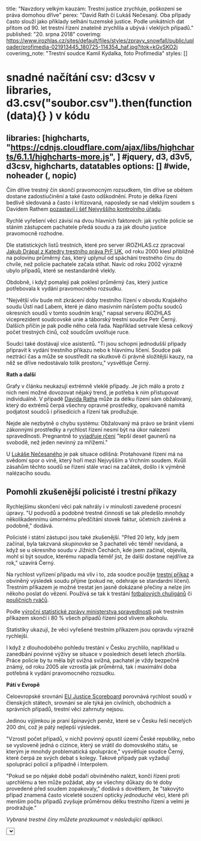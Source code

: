 title: "Navzdory velkým kauzám: Trestní justice zrychluje, poškození se práva domohou dříve"
perex: "David Rath či Lukáš Nečesaný. Oba případy často slouží jako příklady selhání tuzemské justice. Podle unikátních dat přitom od 90. let trestní řízení znatelně zrychlila a ubývá i vleklých případů."
published: "20. srpna 2018"
coverimg: https://www.irozhlas.cz/sites/default/files/styles/zpravy_snowfall/public/uploader/profimedia-021913445_180725-114354_haf.jpg?itok=kGvSKO2j
coverimg_note: "Trestní soudce Kamil Kydalka, foto Profimedia"
styles: []
# snadné načítání csv: d3csv v libraries, d3.csv("soubor.csv").then(function(data){} ) v kódu
libraries: [highcharts, "https://cdnjs.cloudflare.com/ajax/libs/highcharts/6.1.1/highcharts-more.js", ] #jquery, d3, d3v5, d3csv, highcharts, datatables
options: [] #wide, noheader (, nopic)
---
Čím dříve trestný čin skončí pravomocným rozsudkem, tím dříve se obětem dostane zadostiučinění a také často odškodnění. Proto je délka řízení bedlivě sledovaná a často i kritizovaná, naposledy se nad vleklým soudem s Davidem Rathem [pozastavil i šéf Nejvyššího kontrolního úřadu](https://www.irozhlas.cz/zpravy-domov/miloslav-kala-nejvyssi-kontrolni-urad-nku-david-rath-andrej-babis_1808130600_ogo).

Rychlé vyřešení věci závisí na dvou hlavních faktorech: jak rychle policie se stáním zástupcem pachatele předá soudu a za jak dlouho justice pravomocně rozhodne.

Dle statistických listů trestních, které pro server iROZHLAS.cz zpracoval [Jakub Drápal z Katedry trestního práva PrF UK](https://www.prf.cuni.cz/detail-cloveka/1010944/1404044682/), od roku 2000 klesl přibližně na polovinu průměrný čas, který uplynul od spáchání trestného činu do chvíle, než policie pachatele začala stíhat. Navíc od roku 2002 výrazně ubylo případů, které se nestandardně vlekly.

<wide>
<div class="chart" id="agg_odspachanidostihani"></div>
</wide>

Obdobně, i když pomaleji pak poklesl průměrný čas, který justice potřebovala k vydání pravomocného rozsudku.

<wide>
<div class="chart" id="agg_delkaodspachanidopm"></div>
</wide>

"Největší vliv bude mít zkrácení doby trestního řízení v obvodu Krajského soudu Ústí nad Labem, které je dáno masivním nárůstem počtu soudců okresních soudů v tomto soudním kraji," napsal serveru iROZHLAS viceprezident soudcovské unie a táborský trestní soudce Petr Černý. Dalších příčin je pak podle něho celá řada. Například setrvale klesá celkový počet trestných činů, což soudcům uvolňuje ruce.

Soudci také dostávají více asistentů. "Ti jsou schopni jednodušší případy připravit  k vydání trestního příkazu nebo k hlavnímu líčení. Soudce pak neztrácí čas a může se soustředit na skutkově či právně složitější kauzy, na něž se dříve nedostávalo tolik prostoru," vysvětluje Černý.

<left>
	<p>
	<b>Rath a další</b>
	</p><p>
	Grafy v článku neukazují extrémně vleklé případy. Je jich málo a proto z nich není možné dovozovat nějaký trend, je potřeba k nim přistupovat individuálně. V případě <a href="https://www.irozhlas.cz/zpravy-tag/david-rath">Davida Ratha</a> může za délku řízení sám obžalovaný, který do extrémů čerpá všechny opravné prostředky, opakovaně namítá podjatost soudců i přísedících a řízení tak prodlužuje. 
	</p>
	<p>Nejde ale nezbytně o chybu systému: Obžalovaný má právo se bránit všemi zákonnými prostředky a rychlost řízení nesmí být na úkor nalezení spravedlnosti. Pregnantně to <a href="https://en.wikipedia.org/wiki/Blackstone%27s_formulation">vyjadřuje rčení</a> "lepší deset gaunerů na svobodě, než jeden nevinný za mřížemi."</p>
	<p>U <a href="https://www.irozhlas.cz/zpravy-tag/lukas-necesany">Lukáše Nečesaného</a> je pak situace odlišná: Protahované řízení má na svědomí spor o vině, který hoří mezi Nejvyšším a Vrchním soudem. Kvůli zásahům těchto soudů se řízení stále vrací na začátek, došlo i k výměně nalézacího soudu.</p>
</left>

## Pomohli zkušenější policisté i trestní příkazy

Rychlejšímu skončení věci pak nahrály i v minulosti zavedené procesní úpravy. "U podvodů a podobné trestné činnosti se tak předešlo mnohdy několikadennímu úmornému předčítání stovek faktur, účetních závěrek a podobně," dodává.

Policisté i státní zástupci jsou také zkušenější. "Před 20 lety, kdy jsem začínal, byla takzvaná _skupinovka_ se 3 pachateli věc téměř nevídaná, a když se u okresního soudu v Jižních Čechách, kde jsem začínal, objevila, mohl si být soudce, kterému napadla téměř jist, že další dostane nejdříve za rok," uzavírá Černý.

Na rychlost vyřízení případu má vliv i to, zda soudce použije [trestní příkaz](https://cs.wikipedia.org/wiki/Trestn%C3%AD_p%C5%99%C3%ADkaz) a obviněný výsledek soudu přijme (pokud ne, odehraje se standardní líčení). Trestním příkazem je možné trestat jen jasně dokázané přečiny a nelze jím někoho poslat do vězení. Používá se tak k trestání [fotbalových chuligánů](https://www.ceskatelevize.cz/sport/fotbal/nizsi-souteze/351746-za-vytrznosti-v-opave-padaly-tresty-podminka-pokuta-i-prospesne-prace/?mobileRedirect=off) či [pouličních rváčů](https://www.seznamzpravy.cz/clanek/trest-za-peprovy-sprej-do-obliceje-bezdomovcu-na-sjezdu-cssd-je-definitivni-kotrba-slibil-ze-zaplati-47045).

Podle [výroční statistické zprávy ministerstva spravedlnosti](https://portal.justice.cz/Justice2/MS/ms.aspx?j=33&o=23&k=7039&d=360282) pak trestním příkazem skončí i 80 % všech případů řízení pod vlivem alkoholu.

Statistiky ukazují, že věci vyřešené trestním příkazem jsou opravdu výrazně rychlejší.

<wide>
<div class="chart" id="aggTP_delkaodspachanidopm"></div>
</wide>

I když z dlouhodobého pohledu trestání v Česku zrychlilo, například u zanedbání povinné výživy se situace v posledních deseti letech zhoršila. Práce policie by tu měla být svižná svižná, pachatel je vždy bezpečně známý, od roku 2005 ale vzrostla jak průměrná, tak i maximální doba potřebná k vydání pravomocného rozsudku.

<right>
<p>
	<b>Pátí v Evropě</b>
</p>
<p>Celoevropské srovnání <a href="https://ec.europa.eu/info/policies/justice-and-fundamental-rights/effective-justice/eu-justice-scoreboard_en">EU Justice Scoreboard</a> porovnává rychlost soudů v členských státech, srovnání se ale týká jen civilních, obchodních a správních případů, trestní věci zahrnuty nejsou.</p><p>Jedinou výjimkou je praní špinavých peněz, které se v Česku řeší necelých 200 dní, což je pátý nejlepší výsledek.</p>
</right>

"Vzrostl počet případů, v nichž povinný opustil území České republiky, nebo se vysloveně jedná o cizince, který se vrátil do domovského státu, se kterým je mnohdy problematická spolupráce," vysvětluje soudce Černý, které čerpá ze svých debat s kolegy. Takové případy pak vyžadují spolupráci policií a případně i Interpolem. 

"Pokud se po nějaké době podaří obviněného nalézt, končí řízení proti uprchlému a ten může požádat, aby se všechny důkazy do té doby provedené před soudem zopakovaly," dodává s dovětkem, že "takovýto případ znamená často víceleté souzení opticky _jednoduché_ věci, které při menším počtu případů zvyšuje průměrnou délku trestního řízení a velmi je prodražuje."

<wide>
<div class="chart" id="agg196_delkaodspachanidopm"></div>
</wide>

_Vybrané trestné činy můžete prozkoumat v následující aplikaci._

<wide>
<div id="all">
	<select id="all_sel"></select>
	<div class="all_chart"></div>
</div>
</wide>